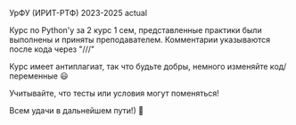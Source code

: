 УрФУ (ИРИТ-РТФ) 2023-2025 actual

Курс по Python'y за 2 курс 1 сем, представленные практики были выполнены и приняты преподавателем. Комментарии указываются после кода через "///" 

Курс имеет антиплагиат, так что будьте добры, немного изменяйте код/переменные 😃

Учитывайте, что тесты или условия могут поменяться!

Всем удачи в дальнейшем пути!) 🫡
